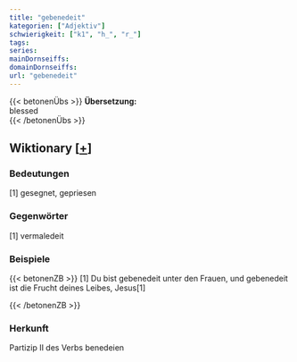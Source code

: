 ```yaml
---
title: "gebenedeit"
kategorien: ["Adjektiv"]
schwierigkeit: ["k1", "h_", "r_"]
tags:
series:
mainDornseiffs:
domainDornseiffs:
url: "gebenedeit"
---
```


{{< betonenÜbs >}}
**Übersetzung:**  
blessed  
{{< /betonenÜbs >}}

## Wiktionary [[+](https://de.wiktionary.org/wiki/gebenedeit)]

### Bedeutungen
[1] gesegnet, gepriesen  

### Gegenwörter
[1] vermaledeit  

### Beispiele
{{< betonenZB >}}
[1] Du bist gebenedeit unter den Frauen, und gebenedeit ist die Frucht deines Leibes, Jesus[1]  

{{< /betonenZB >}}
### Herkunft
Partizip II des Verbs benedeien  


